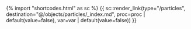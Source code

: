 {% import "shortcodes.html" as sc %}
{{ sc::render_link(type="/particles", destination="@/objects/particles/_index.md", proc=proc | default(value=false), var=var | default(value=false)) }}